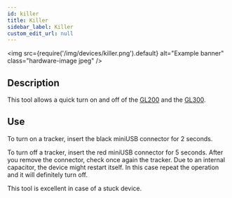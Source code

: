 ```yaml
---
id: killer
title: Killer
sidebar_label: Killer
custom_edit_url: null
---
```


<img
  src={require('/img/devices/killer.png').default}
  alt="Example banner"
  class="hardware-image jpeg"
/>

## Description
This tool allows a quick turn on and off of the [GL200](../gl200) and the [GL300](../gl300).

## Use
To turn on a tracker, insert the black miniUSB connector for 2 seconds.

To turn off a tracker, insert the red miniUSB connector for 5 seconds. After you remove the connector, check once again the tracker. Due to an internal capacitor, the device might restart itself. In this case repeat the operation and it will definitely turn off. 

This tool is excellent in case of a stuck device.